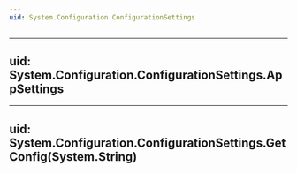 ```yaml
---
uid: System.Configuration.ConfigurationSettings
---
```


---
uid: System.Configuration.ConfigurationSettings.AppSettings
---

---
uid: System.Configuration.ConfigurationSettings.GetConfig(System.String)
---

